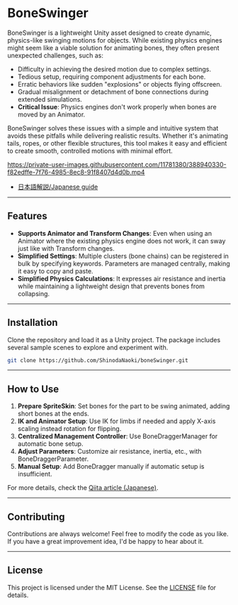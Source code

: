 # BoneSwinger

BoneSwinger is a lightweight Unity asset designed to create dynamic, physics-like swinging motions for objects. While existing physics engines might seem like a viable solution for animating bones, they often present unexpected challenges, such as:  

- Difficulty in achieving the desired motion due to complex settings.  
- Tedious setup, requiring component adjustments for each bone.  
- Erratic behaviors like sudden "explosions" or objects flying offscreen.  
- Gradual misalignment or detachment of bone connections during extended simulations.  
- **Critical Issue**: Physics engines don't work properly when bones are moved by an Animator.  

BoneSwinger solves these issues with a simple and intuitive system that avoids these pitfalls while delivering realistic results. Whether it's animating tails, ropes, or other flexible structures, this tool makes it easy and efficient to create smooth, controlled motions with minimal effort.


https://private-user-images.githubusercontent.com/11781380/388940330-f82edffe-7f76-4985-8ec8-91f8407d4d0b.mp4

- [日本語解説/Japanese guide](https://qiita.com/Shinoda_Naoki/items/ec19ef8d610b939dc312)

---
## Features
- **Supports Animator and Transform Changes**: Even when using an Animator where the existing physics engine does not work, it can sway just like with Transform changes.
- **Simplified Settings**: Multiple clusters (bone chains) can be registered in bulk by specifying keywords. Parameters are managed centrally, making it easy to copy and paste.
- **Simplified Physics Calculations**: It expresses air resistance and inertia while maintaining a lightweight design that prevents bones from collapsing.

---
## Installation
Clone the repository and load it as a Unity project. The package includes several sample scenes to explore and experiment with.
   ```bash
   git clone https://github.com/ShinodaNaoki/boneSwinger.git
   ```

---

## How to Use

1. **Prepare SpriteSkin**: Set bones for the part to be swing animated, adding short bones at the ends.  
2. **IK and Animator Setup**: Use IK for limbs if needed and apply X-axis scaling instead rotation for flipping.  
3. **Centralized Management Controller**: Use BoneDraggerManager for automatic bone setup.  
4. **Adjust Parameters**: Customize air resistance, inertia, etc., with BoneDraggerParameter.  
5. **Manual Setup**: Add BoneDragger manually if automatic setup is insufficient.

For more details, check the [Qiita article (Japanese)](https://qiita.com/Shinoda_Naoki/items/ec19ef8d610b939dc312).

---
## Contributing
Contributions are always welcome! Feel free to modify the code as you like. If you have a great improvement idea, I'd be happy to hear about it.

---
## License
This project is licensed under the MIT License. See the [LICENSE](LICENSE) file for details.
